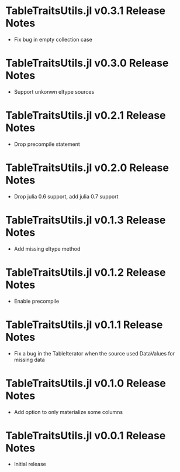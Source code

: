 # TableTraitsUtils.jl v0.3.1 Release Notes
* Fix bug in empty collection case

# TableTraitsUtils.jl v0.3.0 Release Notes
* Support unkonwn eltype sources

# TableTraitsUtils.jl v0.2.1 Release Notes
* Drop precompile statement

# TableTraitsUtils.jl v0.2.0 Release Notes
* Drop julia 0.6 support, add julia 0.7 support

# TableTraitsUtils.jl v0.1.3 Release Notes
* Add missing eltype method

# TableTraitsUtils.jl v0.1.2 Release Notes
* Enable precompile

# TableTraitsUtils.jl v0.1.1 Release Notes
* Fix a bug in the TableIterator when the source used DataValues for missing data

# TableTraitsUtils.jl v0.1.0 Release Notes
* Add option to only materialize some columns

# TableTraitsUtils.jl v0.0.1 Release Notes
* Initial release
